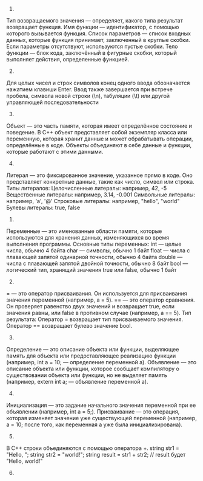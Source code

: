 1)
Тип возвращаемого значения — определяет, какого типа результат возвращает функция.
Имя функции — идентификатор, с помощью которого вызывается функция.
Список параметров — список входных данных, которые функция принимает, заключенный в круглые скобки. 
Если параметры отсутствуют, используются пустые скобки.
Тело функции — блок кода, заключённый в фигурные скобки, который выполняет действия, определенные функцией.

2)
Для целых чисел и строк символов конец одного ввода обозначается нажатием клавиши Enter. 
Ввод также завершается при встрече пробела, символа новой строки (\n), 
табуляции (\t) или другой управляющей последовательности

3)
Объект — это часть памяти, которая имеет определённое состояние и поведение. 
В C++ объект представляет собой экземпляр класса или переменную, 
которая хранит данные и может обрабатывать операции, определённые в коде. 
Объекты объединяют в себе данные и функции, которые работают с этими данными.

4)
Литерал — это фиксированное значение, указанное прямо в коде. 
Оно представляет конкретные данные, такие как число, символ или строка.
Типы литералов:
Целочисленные литералы: например, 42, -5
Вещественные литералы: например, 3.14, -0.001
Символьные литералы: например, 'a', '@'
Строковые литералы: например, "hello", "world"
Булевы литералы: true, false



1)
Переменные — это именованные области памяти, которые используются для хранения данных, 
изменяющихся во время выполнения программы.
Основные типы переменных:
int — целые числа, обычно 4 байта
char — символы, обычно 1 байт
float — числа с плавающей запятой одинарной точности, обычно 4 байта
double — числа с плавающей запятой двойной точности, обычно 8 байт
bool — логический тип, хранящий значения true или false, обычно 1 байт

2)
= — это оператор присваивания. Он используется для присваивания значения переменной (например, a = 5).
== — это оператор сравнения. Он проверяет равенство двух значений и возвращает true, 
если значения равны, или false в противном случае (например, a == 5).
Тип результата:
Оператор = возвращает тип присваиваемого значения.
Оператор == возвращает булево значение bool.

3)
Определение — это описание объекта или функции, выделяющее память для объекта или 
предоставляющее реализацию функции (например, int a = 10; — определение переменной a).
Объявление — это описание объекта или функции, которое сообщает компилятору о существовании
 объекта или функции, но не выделяет память (например, extern int a; — объявление переменной a).

4)
Инициализация — это задание начального значения переменной при ее объявлении (например, int a = 5;).
Присваивание — это операция, которая изменяет значение уже существующей переменной 
(например, a = 10; после того, как переменная a уже была инициализирована).

5)
В C++ строки объединяются с помощью оператора +.
string str1 = "Hello, ";
string str2 = "world!";
string result = str1 + str2; 
 // result будет "Hello, world!"

6)
